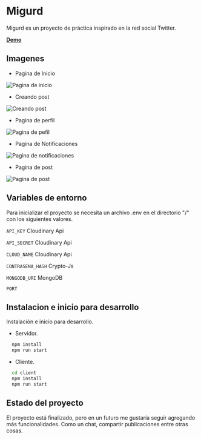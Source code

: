 
# Migurd

Migurd es un proyecto de práctica inspirado en la red social Twitter.

[**Demo**](https://migurd.onrender.com)

## Imagenes

- Pagina de Inicio 

![Pagina de inicio](https://res.cloudinary.com/drifqbdtu/image/upload/w_690/v1678403140/Readme/Migurd/inicio_onxi3h.png)

- Creando post

![Creando post](https://res.cloudinary.com/drifqbdtu/image/upload/v1678403120/Readme/Migurd/creadoPost_chedzv.gif)

- Pagina de perfil

![Pagina de pefil](https://res.cloudinary.com/drifqbdtu/image/upload/w_690/v1678403140/Readme/Migurd/perfil_wvksxz.png)

- Pagina de Notificaciones 

![Pagina de notificaciones](https://res.cloudinary.com/drifqbdtu/image/upload/w_690/v1678403140/Readme/Migurd/notificaciones_scwz12.png)

- Pagina de post

![Pagina de post](https://res.cloudinary.com/drifqbdtu/image/upload/w_690/v1678403139/Readme/Migurd/fullPost_t6slq6.png)

## Variables de entorno

Para inicializar el proyecto se necesita un archivo .env en el directorio "/" con los siguientes valores.

`API_KEY` Cloudinary Api

`API_SECRET` Cloudinary Api

`CLOUD_NAME` Cloudinary Api

`CONTRASENA_HASH` Crypto-Js

`MONGODB_URI` MongoDB

`PORT` 




## Instalacion e inicio para desarrollo

Instalación e inicio para desarrollo.

- Servidor.

```bash
  npm install
  npm run start
```
- Cliente.

```bash
  cd client
  npm install
  npm run start
```
## Estado del proyecto

El proyecto está finalizado, pero en un futuro me gustaría seguir agregando más funcionalidades. Como un chat, compartir publicaciones entre otras cosas.

